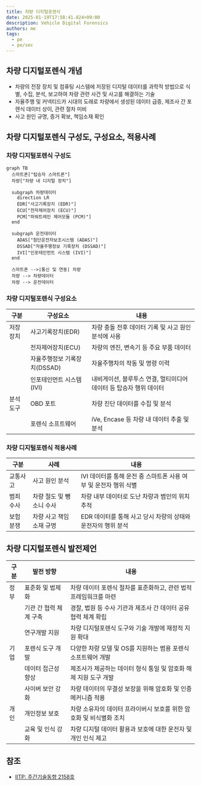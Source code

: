 ```yaml
---
title: 차량 디지털포렌식
date: 2025-01-19T17:58:41.824+09:00
description: Vehicle Digital Forensics
authors: me
tags:
  - pe
  - pe/sec
---
```


## 차량 디지털포렌식 개념

- 차량의 전장 장치 및 컴퓨팅 시스템에 저장된 디지털 데이터를 과학적 방법으로 식별, 수집, 분석, 보고하여 차량 관련 사건 및 사고를 해결하는 기술
- 자율주행 및 커넥티드카 시대의 도래로 차량에서 생성된 데이터 급증, 제조사 간 포렌식 데이터 상이, 관련 절차 미비
- 사고 원인 규명, 증거 확보, 책임소재 확인

## 차량 디지털포렌식 구성도, 구성요소, 적용사례

### 차량 디지털포렌식 구성도

```mermaid
graph TB
  스마트폰["탑승자 스마트폰"]
  차량["차량 내 디지털 장치"]

  subgraph 차량데이터
    direction LR
    EDR["사고기록장치 (EDR)"]
    ECU["전자제어장치 (ECU)"]
    PCM["파워트레인 제어모듈 (PCM)"]
  end

  subgraph 운전데이터
    ADAS["첨단운전자보조시스템 (ADAS)"]
    DSSAD["자율주행정보 기록장치 (DSSAD)"]
    IVI["인포테인먼트 시스템 (IVI)"]
  end

  스마트폰 -->|통신 및 연동| 차량
  차량 --> 차량데이터
  차량 --> 운전데이터
```

### 차량 디지털포렌식 구성요소

| 구분 | 구성요소 | 내용 |
| --- | --- | --- |
| 저장 장치 | 사고기록장치(EDR) | 차량 충돌 전후 데이터 기록 및 사고 원인 분석에 사용 |
| | 전자제어장치(ECU) | 차량의 엔진, 변속기 등 주요 부품 데이터 |
| | 자율주행정보 기록장치(DSSAD) | 자율주행차의 작동 및 명령 이력 |
| | 인포테인먼트 시스템(IVI) | 내비게이션, 블루투스 연결, 멀티미디어 데이터 등 탑승자 행위 데이터 |
| 분석 도구 | OBD 포트 | 차량 진단 데이터를 수집 및 분석 |
| | 포렌식 소프트웨어 | iVe, Encase 등 차량 내 데이터 추출 및 분석 |

### 차량 디지털포렌식 적용사례

| 구분 | 사례 | 내용 |
| --- | --- | --- |
| 교통사고 | 사고 원인 분석 | IVI 데이터를 통해 운전 중 스마트폰 사용 여부 및 운전자 행위 식별 |
| 범죄 수사 | 차량 절도 및 뺑소니 수사 | 차량 내부 데이터로 도난 차량과 범인의 위치 추적 |
| 보험 분쟁 | 차량 사고 책임 소재 규명 | EDR 데이터를 통해 사고 당시 차량의 상태와 운전자의 행위 분석 |

## 차량 디지털포렌식 발전제언

| 구분 | 발전 방향 | 내용 |
| --- | --- | --- |
| 정부 | 표준화 및 법제화 | 차량 데이터 포렌식 절차를 표준화하고, 관련 법적 프레임워크를 마련 |
| | 기관 간 협력 체계 구축 | 경찰, 법원 등 수사 기관과 제조사 간 데이터 공유 협력 체계 확립 |
| | 연구개발 지원 | 차량 디지털포렌식 도구와 기술 개발에 재정적 지원 확대 |
| 기업 | 포렌식 도구 개발 | 다양한 차량 모델 및 OS를 지원하는 범용 포렌식 소프트웨어 개발 |
| | 데이터 접근성 향상 | 제조사가 제공하는 데이터 형식 통일 및 암호화 해제 지원 도구 개발 |
| | 사이버 보안 강화 | 차량 데이터의 무결성 보장을 위해 암호화 및 인증 메커니즘 적용 |
| 개인 | 개인정보 보호 | 차량 소유자의 데이터 프라이버시 보호를 위한 암호화 및 비식별화 조치 |
| | 교육 및 인식 강화 | 차량 디지털 데이터 활용과 보호에 대한 운전자 및 개인 인식 제고 |

## 참조

- [IITP: 주간기술동향 2158호](https://iitp.kr/kr/1/knowledge/periodicalViewA.it?searClassCode=B_ITA_01&masterCode=publication&identifier=1343)
